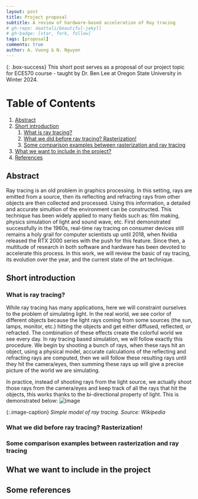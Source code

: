 ```yaml
---
layout: post
title: Project proposal
subtitle: A review of hardware-based acceleration of Ray tracing
# gh-repo: daattali/beautiful-jekyll
# gh-badge: [star, fork, follow]
tags: [proposal]
comments: true
author: A. Vuong & N. Nguyen
---
```


{: .box-success}
This short post serves as a proposal of our project topic for ECE570 course - taught by Dr. Ben Lee at Oregon State University in Winter 2024.

# Table of Contents
1. [Abstract](#abstract)
2. [Short introduction](#shortintroduction)
    1. [What is ray tracing?](#introraytracing)
    2. [What we did before ray tracing? Rasterization!](#rasterization)
    3. [Some comparison examples between rasterization and ray tracing](#comparsion)
3. [What we want to include in the project?](#conclusion)
4. [References](#references)

## Abstract <a name="abstract"></a>

Ray tracing is an old problem in graphics processing. In this setting, rays are emitted from a source, then its reflecting and refracting rays from other objects are then collected and processed. Using this information, a detailed and accurate simultion of the environment can be constructed. This technique has been widely applied to many fields such as: film making, physics simulation of light and sound wave, etc. First demonstrated successfully in the 1960s, real-time ray tracing on consumer devices still remains a holy grail for computer scientists up until 2018, when Nvidia released the RTX 2000 series with the push for this feature. Since then, a multitude of research in both software and hardware has been devoted to accelerate this process. In this work, we will review the basic of ray tracing, its evolution over the year, and the current state of the art technique.

## Short introduction <a name="shortintroduction"></a>
### What is ray tracing? <a name="introraytracing"></a>

While ray tracing has many applications, here we will constraint ourselves to the problem of simulating light. In the real world, we see corlor of different objects because the light rays coming from some sources (the sun, lamps, monitor, etc.) hitting the objects and get either diffused, reflected, or refracted. The combination of these effects create the colorful world we see every day. In ray tracing based simulation, we will follow exactly this procedure. We begin by shooting a bunch of rays, when these rays hit an object, using a physical model, accurate calculations of the reflecting and refracting rays are computed, then we will follow these resulting rays until they hit the camera/eyes, then summing these rays up will give a precise picture of the world we are simulating. 

In practice, instead of shooting rays from the light source, we actually shoot those rays from the camera/eyes and keep track of all the rays that hit the objects, this works thanks to the bi-directional property of light. This is demonstrated below:
![image](/ece570page/assets/img/raytracing/1920px-PathOfRays.svg.png "Ray tracing")

{:.image-caption}
*Simple model of ray tracing. Source: Wikipedia*

### What we did before ray tracing? Rasterization! <a name="rasterization"></a>

### Some comparison examples between rasterization and ray tracing <a name="comparison"></a>

## What we want to include in the project <a name="conclusion"></a>

## Some references <a name="references"></a>